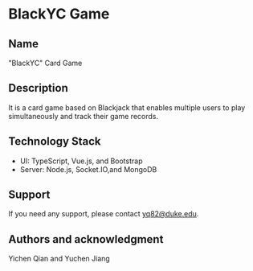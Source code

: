 # BlackYC Game

## Name
"BlackYC" Card Game

## Description
It is a card game based on Blackjack that enables multiple users to play simultaneously and track their game records.

## Technology Stack
* UI: TypeScript, Vue.js, and Bootstrap
* Server: Node.js, Socket.IO,and MongoDB

## Support
If you need any support, please contact yq82@duke.edu.

## Authors and acknowledgment
Yichen Qian and Yuchen Jiang
